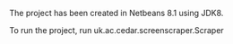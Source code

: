 The project has been created in Netbeans 8.1 using JDK8.

To run the project, run uk.ac.cedar.screenscraper.Scraper 
